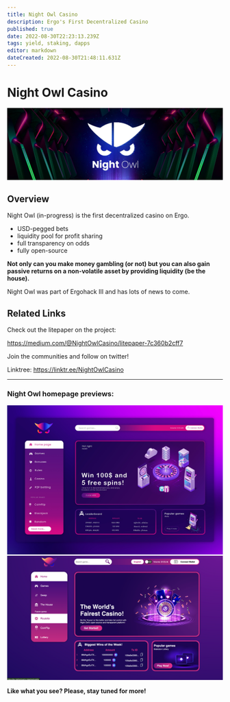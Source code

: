 ```yaml
---
title: Night Owl Casino
description: Ergo's First Decentralized Casino
published: true
date: 2022-08-30T22:23:13.239Z
tags: yield, staking, dapps
editor: markdown
dateCreated: 2022-08-30T21:48:11.631Z
---
```


# Night Owl Casino


![banner-nightowl-logo-.jpg](/ergodapps/banner-nightowl-logo-.jpg)
## Overview 
Night Owl (in-progress) is the first decentralized casino on Ergo.
- USD-pegged bets
- liquidity pool for profit sharing
- full transparency on odds 
- fully open-source

**Not only can you make money gambling (or not) but you can also gain passive returns on a non-volatile asset by providing liquidity (be the house).**

Night Owl was part of Ergohack III and has lots of news to come.
## Related Links
Check out the litepaper on the project:

https://medium.com/@NightOwlCasino/litepaper-7c360b2cff7

Join the communities and follow on twitter!

Linktree: https://linktr.ee/NightOwlCasino
_____
### Night Owl homepage previews:
![1stnightowlhomepage-preview.jpg](/ergodapps/1stnightowlhomepage-preview.jpg)
![nightowl-homepage-wip@2x.png](/ergodapps/nightowl-homepage-wip@2x.png)

**Like what you see? Please, stay tuned for more!**